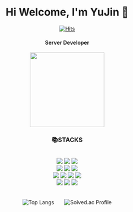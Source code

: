 <div align="center">
<h1>Hi Welcome, I'm YuJin 👋</h1>

[![Hits](https://hits.seeyoufarm.com/api/count/incr/badge.svg?url=https%3A%2F%2Fgithub.com%2FTirTir&count_bg=%23FDC8F8CB&title_bg=%23F54D4D96&icon=smugmug.svg&icon_color=%23E7E7E7&title=hits&edge_flat=false)](https://github.com/TirTir)


#### Server Developer

<a href="https://www.credly.com/badges/a7ed0775-1343-48e0-8eda-baebb2be4a77/public_url" target="_blank">
  <img src="https://github.com/TirTir/TirTir/assets/73577283/b07c1777-2867-4be1-9b08-35daa9a4252f" width="200" height="200" />
</a>

<br>
<div align=center><h3>📚STACKS</h3>
<br>
<div align=center> 
  <img src="https://img.shields.io/badge/html-E34F26?style=for-the-badge&logo=html5&logoColor=white"> 
  <img src="https://img.shields.io/badge/css-1572B6?style=for-the-badge&logo=css3&logoColor=white"> 
  <img src="https://img.shields.io/badge/react-61DAFB?style=for-the-badge&logo=react&logoColor=black"> 
  <br>

  <img src="https://img.shields.io/badge/Javascript-F7DF1E?style=for-the-badge&logo=Javascript&logoColor=white">
  <img src="https://img.shields.io/badge/Typescript-3178C6?style=for-the-badge&logo=Typescript&logoColor=white">
  <img src="https://img.shields.io/badge/mysql-4479A1?style=for-the-badge&logo=mysql&logoColor=white"> 
  <br>

  <img src="https://img.shields.io/badge/java-007396?style=for-the-badge&logo=java&logoColor=white"> 
  <img src="https://img.shields.io/badge/spring-6DB33F?style=for-the-badge&logo=spring&logoColor=white">
  <img src="https://img.shields.io/badge/linux-FCC624?style=for-the-badge&logo=linux&logoColor=black"> 
  <img src="https://img.shields.io/badge/jenkins-D24939?style=for-the-badge&logo=jenkins&logoColor=white">
  <br>

  <img src="https://img.shields.io/badge/docker-2496ED?style=for-the-badge&logo=docker&logoColor=white">
  <img src="https://img.shields.io/badge/terraform-844FBA?style=for-the-badge&logo=terraform&logoColor=white">
  <img src="https://img.shields.io/badge/aws-232F3E?style=for-the-badge&logo=amazonaws&logoColor=white"> 
  <br>
  <br>
</div>
<div>
  <br>
</div>

<div align="center">
  <img src="https://github-readme-stats.vercel.app/api/top-langs/?username=TirTir&layout=compact&theme=merko" alt="Top Langs" style="display: inline-block;" />
  &nbsp;&nbsp;&nbsp;&nbsp;&nbsp;
  <img src="http://mazassumnida.wtf/api/generate_badge?boj=uj0791" alt="Solved.ac Profile" style="display: inline-block;" />
</div>
